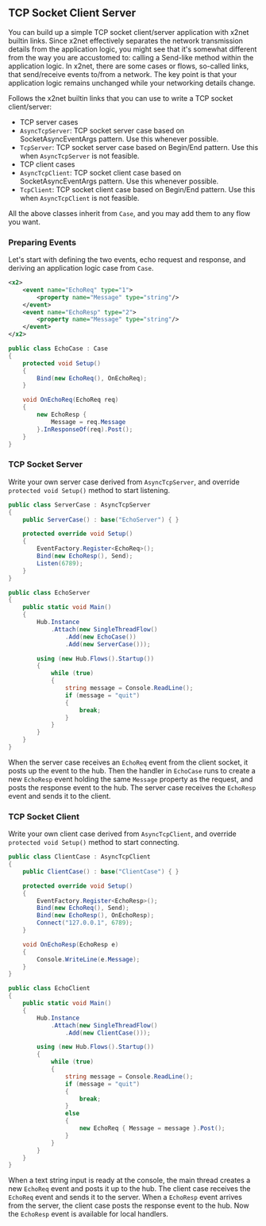 ## TCP Socket Client Server

You can build up a simple TCP socket client/server application with x2net builtin links. Since x2net effectively separates the network transmission details from the application logic, you might see that it's somewhat different from the way you are accustomed to: calling a Send-like method within the application logic. In x2net, there are some cases or flows, so-called links, that send/receive events to/from a network. The key point is that your application logic remains unchanged while your networking details change.

Follows the x2net builtin links that you can use to write a TCP socket client/server:

* TCP server cases
 * `AsyncTcpServer`: TCP socket server case based on SocketAsyncEventArgs pattern. Use this whenever possible.
 * `TcpServer`: TCP socket server case based on Begin/End pattern. Use this when `AsyncTcpServer` is not feasible.
* TCP client cases
 * `AsyncTcpClient`: TCP socket client case based on SocketAsyncEventArgs pattern. Use this whenever possible.
 * `TcpClient`: TCP socket client case based on Begin/End pattern. Use this when `AsyncTcpClient` is not feasible.

All the above classes inherit from `Case`, and you may add them to any flow you want.

### Preparing Events

Let's start with defining the two events, echo request and response, and deriving an application logic case from `Case`.

```xml
<x2>
    <event name="EchoReq" type="1">
        <property name="Message" type="string"/>
    </event>
    <event name="EchoResp" type="2">
        <property name="Message" type="string"/>
    </event>
</x2>
```

```csharp
public class EchoCase : Case
{
    protected void Setup()
    {
        Bind(new EchoReq(), OnEchoReq);
    }

    void OnEchoReq(EchoReq req)
    {
        new EchoResp {
            Message = req.Message
        }.InResponseOf(req).Post();
    }
}
```

### TCP Socket Server

Write your own server case derived from `AsyncTcpServer`, and override `protected void Setup()` method to start listening.

```csharp
public class ServerCase : AsyncTcpServer
{
    public ServerCase() : base("EchoServer") { }

    protected override void Setup()
    {
        EventFactory.Register<EchoReq>();
        Bind(new EchoResp(), Send);
        Listen(6789);
    }
}

public class EchoServer
{
    public static void Main()
    {
        Hub.Instance
            .Attach(new SingleThreadFlow()
                .Add(new EchoCase())
                .Add(new ServerCase()));

        using (new Hub.Flows().Startup())
        {
            while (true)
            {
                string message = Console.ReadLine();
                if (message = "quit")
                {
                    break;
                }
            }
        }
    }
}
```

When the server case receives an `EchoReq` event from the client socket, it posts up the event to the hub. Then the handler in `EchoCase` runs to create a new `EchoResp` event holding the same `Message` property as the request, and posts the response event to the hub. The server case receives the `EchoResp` event and sends it to the client.

### TCP Socket Client

Write your own client case derived from `AsyncTcpClient`, and override `protected void Setup()` method to start connecting.

```csharp
public class ClientCase : AsyncTcpClient
{
    public ClientCase() : base("ClientCase") { }

    protected override void Setup()
    {
        EventFactory.Register<EchoResp>();
        Bind(new EchoReq(), Send);
        Bind(new EchoResp(), OnEchoResp);
        Connect("127.0.0.1", 6789);
    }

    void OnEchoResp(EchoResp e)
    {
        Console.WriteLine(e.Message);
    }
}

public class EchoClient
{
    public static void Main()
    {
        Hub.Instance
            .Attach(new SingleThreadFlow()
                .Add(new ClientCase()));

        using (new Hub.Flows().Startup())
        {
            while (true)
            {
                string message = Console.ReadLine();
                if (message = "quit")
                {
                    break;
                }
                else
                {
                    new EchoReq { Message = message }.Post();
                }
            }
        }
    }
}
```

When a text string input is ready at the console, the main thread creates a new `EchoReq` event and posts it up to the hub. The client case receives the `EchoReq` event and sends it to the server. When a `EchoResp` event arrives from the server, the client case posts the response event to the hub. Now the `EchoResp` event is available for local handlers.


